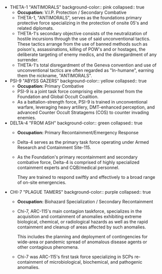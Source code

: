 - THETA-1 "ANTIMORALS"
  background-color:: pink
  collapsed:: true
	- **Occupation:** V.I.P. Protection / Secondary Combative
	- THETA-1, "ANTIMORALS", serves as the foundations primary protective force specializing in the protection of onsite 05's and related diplomats.
	- THETA-1's secondary objective consists of the neutralization of hostile incursions through the use of said unconventional tactics. These tactics arrange from the use of banned methods such as poison's, assassinations, killing of POW's and or hostages, the deliberate targeting of enemy medics, and the disregardment of any surrender.
	- THETA-1's total disregardment of the Geneva convention and use of unconventional tactics are often regarded as "In-humane", earning them the nickname, "ANTIMORALS".
- PSI-9 "ABYSS GAZERS"
  background-color:: yellow
  collapsed:: true
	- **Occupation:** Primary Combative
	- PSI-9 is a joint task force comprising elite personnel from the 
	  Foundation and Global Occult Coalition.
	- As a battalion-strength force, PSI-9 is trained in unconventional 
	  warfare, leveraging heavy artillery, DMT-enhanced perception, and 
	  advanced Counter Occult Stratagems (COS) to counter invading enemies.
- DELTA-4 "FROM ASH"
  background-color:: green
  collapsed:: true
	- **Occupation:** Primary Recontainment/Emergency Response
	- Delta-4 serves as the primary task force operating under Armed Research and Containment Site-115.
	- As the Foundation's primary recontainment and secondary combative force, Delta-4 is comprised of highly specialized containment experts and CQB/medical personnel. 
	  
	  They are trained to respond swiftly and effectively
	   to a broad range of on-site emergencies.
- CHI-7 "PLAGUE TAMERS"
  background-color:: purple
  collapsed:: true
	- **Occupation:** Biohazard Specialization / Secondary Recontainment
	- Chi-7, ARC-115's main contagion taskforce, specializes in the acquisition and containment of anomalies exhibiting extreme biological, chemical, or radiological hazards as well as the rapid containment and cleanup of areas affected by such anomalies. 
	  
	  This includes the planning and deployment of contingencies for wide-area or pandemic spread of anomalous disease agents or other contagious phenomena.
	- Chi-7 was ARC-115's first task force specializing in SCPs re-containment of microbiological, biochemical, and pathogenic anomalies.
